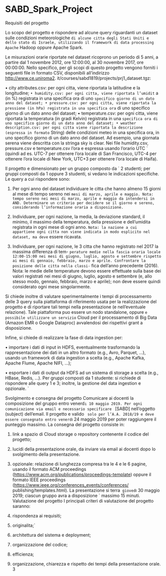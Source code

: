 # SABD_Spark_Project


Requisiti del progetto


Lo scopo del progetto e rispondere ad alcune query riguardanti un dataset sulle condizioni meteorologiche `
di alcune citta degli Stati Uniti e dello stato di Israele, utilizzando il framework di data processing Apache `
Hadoop oppure Apache Spark.


Le misurazioni orarie riportate nel dataset ricoprono un periodo di 5 anni, a partire dal 1 novembre
2012, ore 12:00:00, al 30 novembre 2017, ore 00:00:00. Nello specifico, per gli scopi di questo progetto
vengono forniti i seguenti file in formato CSV, disponibili all’indirizzo http://www.ce.uniroma2.
it/courses/sabd1819/projects/prj1_dataset.tgz:

• city attributes.csv: per ogni citta, viene riportata la latitudine e la longitudine; `
• humidity.csv: per ogni citta, viene riportata l’umidit ` a (in %) registrata in una specifica ora di uno `
specifico giorno di un dato anno del dataset;
• pressure.csv: per ogni citta, viene riportata la pressione (in hPa) registrata in una specifica ora `
di uno specifico giorno di un dato anno del dataset;
• temperature.csv: per ogni citta, viene riportata la temperatura (in gradi Kelvin) registrata in una `
specifica ora di uno specifico giorno di un dato anno del dataset;
• weather description.csv: per ogni citta viene riportata la descrizione (espressa in formato `
String) delle condizioni meteo in una specifica ora, in uno specifico giorno di un dato anno del
dataset. Ad esempio, una giornata serena viene descritta con la stringa sky is clear.
Nei file humidity.csv, pressure.csv e temperature.csv l’ora e espressa usando l’orario UTC `
(quindi ad es. UTC-7 per ottenere l’ora locale di San Francisco, UTC-4 per ottenere l’ora locale di New
York, UTC+3 per ottenere l’ora locale di Haifa).


Il progetto e dimensionato per un gruppo composto da ` 2 studenti; per gruppi composti da 1 oppure 3
studenti, si vedano le indicazioni specifiche. Le query a cui rispondere sono:


1. Per ogni anno del dataset individuare le citta che hanno almeno 15 giorni al mese di tempo sereno nei `
mesi di marzo, aprile e maggio.
Nota: tempo sereno nei mesi di marzo, aprile e maggio da intendersi in AND. Determinare un criterio
per decidere se il giorno e sereno, considerando l’informazione oraria a disposizione. `


2. Individuare, per ogni nazione, la media, la deviazione standard, il minimo, il massimo della temperatura, della pressione e dell’umidita registrata in ogni mese di ogni anno. `
Nota: la nazione a cui appartiene ogni citta non viene indicata in modo esplicito nel dataset, ma deve `
essere ricavata.


3. Individuare, per ogni nazione, le 3 citta che hanno registrato nel 2017 la massima differenza di tem- `
perature medie nella fascia oraria locale 12:00-15:00 nei mesi di giugno, luglio, agosto e settembre
rispetto ai mesi di gennaio, febbraio, marzo e aprile. Confrontare la posizione delle citta nella classi- `
fica dell’anno precedente (2016).
Nota: le medie delle temperature devono essere effettuate sulla base dei valori registrati nei mesi di
giugno, luglio, agosto e settembre (e, allo stesso modo, gennaio, febbraio, marzo e aprile); non deve
essere quindi considerato ogni mese singolarmente.


Si chiede inoltre di valutare sperimentalmente i tempi di processamento delle 3 query sulla piattaforma
di riferimento usata per la realizzazione del progetto e di riportare tali tempi nella presentazione (e nell’eventuale relazione). Tale piattaforma puo essere un nodo standalone, oppure ` e possibile utilizzare un servizio `
Cloud per il processamento di Big Data (Amazon EMR o Google Dataproc) avvalendosi dei rispettivi grant
a disposizione.

Infine, si chiede di realizzare la fase di data ingestion per:

• importare i dati di input in HDFS, eventualmente trasformando la rappresentazione dei dati in un altro
formato (e.g., Avro, Parquet, ...), usando un framework di data ingestion a scelta (e.g., Apache Kafka,
Apache Flume, Apache NIFI, ...);

• esportare i dati di output da HDFS ad un sistema di storage a scelta (e.g., HBase, Redis, ...).
Per gruppi composti da 1 studente: si richiede di rispondere alle query 1 e 3; inoltre, la gestione del
data ingestion e opzionale. `



Svolgimento e consegna del progetto
Comunicare ai docenti la composizione del gruppo entro venerd`ı 10 maggio 2019.
Per ogni comunicazione via email e necessario specificare ` [SABD] nell’oggetto (subject) dell’email. Il
progetto e valido ` solo per l’A.A. 2018/19 e deve essere consegnato entro venerd`ı 24 maggio 2019 per poter
raggiungere il punteggio massimo.
La consegna del progetto consiste in:
1. link a spazio di Cloud storage o repository contenente il codice del progetto;
2. lucidi della presentazione orale, da inviare via email ai docenti dopo lo svolgimento della presentazione.

3. opzionale: relazione di lunghezza compresa tra le 4 e le 6 pagine, usando il formato ACM proceedings (https://www.acm.org/publications/proceedings-template) oppure il formato IEEE proceedings (https://www.ieee.org/conferences_events/conferences/
publishing/templates.html).
La presentazione si terra` gioved`ı 30 maggio 2019; ciascun gruppo avra a disposizione ` massimo 15
minuti.
Valutazione del progetto
I principali criteri di valutazione del progetto saranno:
1. rispondenza ai requisiti;
2. originalita;`
3. architettura del sistema e deployment;
4. organizzazione del codice;
5. efficienza;
6. organizzazione, chiarezza e rispetto dei tempi della presentazione orale.
3
